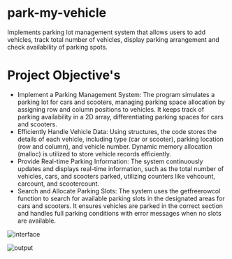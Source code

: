 # park-my-vehicle

Implements parking lot management system that allows users to add vehicles, track total number of vehicles, display parking arrangement and check availability of parking spots.

# Project Objective's 

- Implement a Parking Management System: The program simulates a parking lot for cars and scooters, managing parking space allocation by assigning row and column positions to vehicles. It keeps track of parking availability in a 2D array, differentiating parking spaces for cars and scooters.
- Efficiently Handle Vehicle Data: Using structures, the code stores the details of each vehicle, including type (car or scooter), parking location (row and column), and vehicle number. Dynamic memory allocation (malloc) is utilized to store vehicle records efficiently.
- Provide Real-time Parking Information: The system continuously updates and displays real-time information, such as the total number of vehicles, cars, and scooters parked, utilizing counters like vehcount, carcount, and scootercount.
- Search and Allocate Parking Slots: The system uses the getfreerowcol function to search for available parking slots in the designated areas for cars and scooters. It ensures vehicles are parked in the correct section and handles full parking conditions with error messages when no slots are available.

![interface](https://github.com/user-attachments/assets/7cda7dad-8986-459f-86a2-16bb7ea2e2f7)

![output](https://github.com/user-attachments/assets/237402ce-ca5a-40dd-a7c1-3994c534d321)
